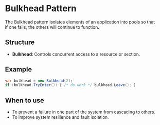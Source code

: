 # Bulkhead Pattern

The Bulkhead pattern isolates elements of an application into pools so that if one fails, the others will continue to function.

## Structure

- **Bulkhead**: Controls concurrent access to a resource or section.

## Example

```csharp
var bulkhead = new Bulkhead(2);
if (bulkhead.TryEnter()) { /* do work */ bulkhead.Leave(); }
```

## When to use

- To prevent a failure in one part of the system from cascading to others.
- To improve system resilience and fault isolation.
